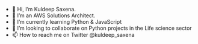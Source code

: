 - 👋 Hi, I’m Kuldeep Saxena.
- 👀 I’m an AWS Solutions Architect. 
- 🌱 I’m currently learning Python & JavaScript
- 💞️ I’m looking to collaborate on Python projects in the Life science sector 
- 📫 How to reach me on Twitter @kuldeep_saxena

<!---
PinchofLogic/PinchofLogic is a ✨ special ✨ repository because its `README.md` (this file) appears on your GitHub profile.
You can click the Preview link to take a look at your changes.
--->
